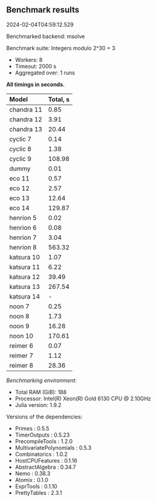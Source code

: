## Benchmark results

2024-02-04T04:59:12.529

Benchmarked backend: msolve

Benchmark suite: Integers modulo 2^30 + 3

- Workers: 8
- Timeout: 2000 s
- Aggregated over: 1 runs

**All timings in seconds.**

|Model|Total, s|
|:----|---|
|chandra 11|0.85|
|chandra 12|3.91|
|chandra 13|20.44|
|cyclic 7|0.14|
|cyclic 8|1.38|
|cyclic 9|108.98|
|dummy|0.01|
|eco 11|0.57|
|eco 12|2.57|
|eco 13|12.64|
|eco 14|129.87|
|henrion 5|0.02|
|henrion 6|0.08|
|henrion 7|3.04|
|henrion 8|563.32|
|katsura 10|1.07|
|katsura 11|6.22|
|katsura 12|39.49|
|katsura 13|267.54|
|katsura 14| - |
|noon 7|0.25|
|noon 8|1.73|
|noon 9|16.28|
|noon 10|170.61|
|reimer 6|0.07|
|reimer 7|1.12|
|reimer 8|28.36|

*Benchmarking environment:*

* Total RAM (GiB): 188
* Processor: Intel(R) Xeon(R) Gold 6130 CPU @ 2.10GHz
* Julia version: 1.9.2

Versions of the dependencies:

* Primes : 0.5.5
* TimerOutputs : 0.5.23
* PrecompileTools : 1.2.0
* MultivariatePolynomials : 0.5.3
* Combinatorics : 1.0.2
* HostCPUFeatures : 0.1.16
* AbstractAlgebra : 0.34.7
* Nemo : 0.38.3
* Atomix : 0.1.0
* ExprTools : 0.1.10
* PrettyTables : 2.3.1
